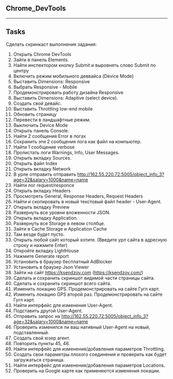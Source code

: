 ## Chrome_DevTools
***
## Tasks
Сделать скринкаст выполнения задания:
1. Открыть Chrome DevTools
2. Зайти в панель Elements.
3. Найти инспектором кнопку Submit и выровнять слово Submit по центру
4. Включить режим мобильного деввайса (Device Mode)
5. Выставить Dimensions: Responsive
6. Выбрать Responsive - Mobile
7. Продемонстрировать работу дизайна Responsive
8. Выставить Dimensions: Adaptive (select device).
9. Создать свой девайс.
10. Выставить Throttling low-end mobile
11. Обновить страницу
12. Перевести в ландшафтные режим.
13. Выключить Device Mode
14. Открыть панель Console.
15. Найти 2 сообщения Error в логах
16. Сохранить эти 2 сообщения лога как файл на компьютер.
17. Найти 1 сообщение verbose
18. Пролистать логи Warnings, Info, User Messages.
19. Открыть вкладку Sources.
20. Открыть файл Index
21. Открыть вкладку Network
22. В урле отправить отправить http://162.55.220.72:5005/object_info_3?age=32&salary=1000&name=name
23. Найти лог request/responce
24. Открыть вкладку Headers
25. Просмотреть General, Response Headers, Request Headers
26. Найти и скопировать в новый текстовый файл header - User-Agent.
27. Открыть вкладку Preview
28. Развернуть все уровни вложенности JSON.
29. Открыть вкладку Application.
30. Развернуть все Storage в левом столбце.
31. Зайти в Cache Storage и Application Cache
32. Там везде будет пусто.
33. Открыть любой сайт который хотите. (Введите урл сайта в адресную строку и нажмите Enter)
35. Откройте вкладку LightHouse
36. Нажмите Generate report
37. Установить в браузер бесплатный AdBlocker
38. Установить в браузер Json Viewer
39. Зайти на сайт https://ksendzov.com (https://ksendzov.com/)
40. Сделать и сохранить скриншот видимой части страницы сайта.
41. Сделать и сохранить скриншот всего сайта.
42. Изменить локацию GPS. Продемонстрировать на сайте Гугл карт.
43. Изменить локацию GPS второй раз. Продемонстрировать на сайте Гугл карт.
44. Найти интерфейс для изменения User-Agent.
45. Подставить другой User-Agent.
46. Отправить запрос на http://162.55.220.72:5005/object_info_3?age=32&salary=1000&name=name
47. Проверить изменился ли ваш нативный User-Agent на новый, подставленный.
48. Создать свой юзер агент.
49. Повторить пункты 45, 46.
50. Найти интерфейс для изменения/добавления параметров Throttling.
51. Создать свои параметры плохого соединения и проверить как будет загружаться страница.
52. Найти интерфейс для изменения/добавления параметров Locations.
53. Проверить на Google карте как применяются изменения локации.
